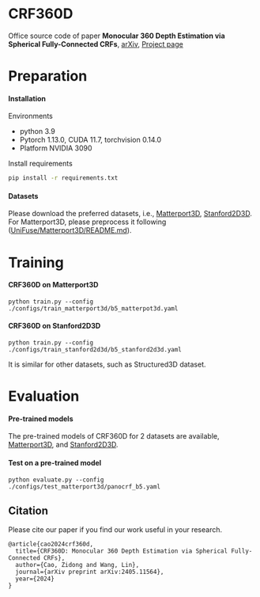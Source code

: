 

# CRF360D

Office source code of paper **Monocular 360 Depth Estimation via Spherical Fully-Connected CRFs**, [arXiv](https://arxiv.org/abs/2405.11564), [Project page](https://vlislab22.github.io/CRF360D/)



# Preparation

#### Installation

Environments


* python 3.9
* Pytorch 1.13.0, CUDA 11.7, torchvision 0.14.0
* Platform NVIDIA 3090


Install requirements

```bash
pip install -r requirements.txt
```

#### Datasets 

Please download the preferred datasets,  i.e., [Matterport3D](https://niessner.github.io/Matterport/), [Stanford2D3D](http://3dsemantics.stanford.edu/). For Matterport3D, please preprocess it following ([UniFuse/Matterport3D/README.md](https://github.com/alibaba/UniFuse-Unidirectional-Fusion/tree/main/UniFuse)).



# Training 

#### CRF360D on Matterport3D

```
python train.py --config ./configs/train_matterport3d/b5_matterpot3d.yaml
```

#### CRF360D on Stanford2D3D

```
python train.py --config ./configs/train_stanford2d3d/b5_stanford2d3d.yaml
```

It is similar for other datasets, such as Structured3D dataset. 


# Evaluation  

#### Pre-trained models

The pre-trained models of CRF360D for 2 datasets are available, [Matterport3D](https://drive.google.com/drive/folders/1ewHLBTBKwCp37o2bnfNTlAeD5FaMAA-w?usp=sharing), and [Stanford2D3D](https://drive.google.com/drive/folders/1yX9OyL6GOuTTxaHSlqrB6RE93rEF8K9x?usp=sharing).

#### Test on a pre-trained model

```
python evaluate.py --config ./configs/test_matterport3d/panocrf_b5.yaml 
```



## Citation

Please cite our paper if you find our work useful in your research.

```
@article{cao2024crf360d,
  title={CRF360D: Monocular 360 Depth Estimation via Spherical Fully-Connected CRFs},
  author={Cao, Zidong and Wang, Lin},
  journal={arXiv preprint arXiv:2405.11564},
  year={2024}
}
```

